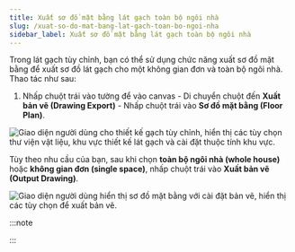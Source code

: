 ```yaml
---
title: Xuất sơ đồ mặt bằng lát gạch toàn bộ ngôi nhà
slug: /xuat-so-do-mat-bang-lat-gach-toan-bo-ngoi-nha
sidebar_label: Xuất sơ đồ mặt bằng lát gạch toàn bộ ngôi nhà
---
```


Trong lát gạch tùy chỉnh, bạn có thể sử dụng chức năng xuất sơ đồ mặt bằng để xuất sơ đồ lát gạch cho một không gian đơn và toàn bộ ngôi nhà. Thao tác như sau:

1. Nhấp chuột trái vào tường để vào canvas - Di chuyển chuột đến **Xuất bản vẽ (Drawing Export)** - Nhấp chuột trái vào **Sơ đồ mặt bằng (Floor Plan)**.

![Giao diện người dùng cho thiết kế gạch tùy chỉnh, hiển thị các tùy chọn thư viện vật liệu, khu vực thiết kế lát gạch và cài đặt thuộc tính khu vực.](https://storage.googleapis.com/jegavn_kb/images/02eb4dd8-6fb1-4728-afab-24173283015b.png)

Tùy theo nhu cầu của bạn, sau khi chọn **toàn bộ ngôi nhà (whole house)** hoặc **không gian đơn (single space)**, nhấp chuột trái vào **Xuất bản vẽ (Output Drawing)**.

![Giao diện người dùng hiển thị sơ đồ mặt bằng với cài đặt bản vẽ, hiển thị các tùy chọn để xuất bản vẽ.](https://storage.googleapis.com/jegavn_kb/images/de5fd470-1e2d-4b46-9f14-a9ddb6ab6160.png)

:::note

:::